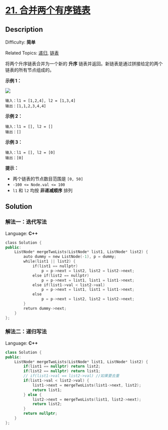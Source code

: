 # [21\. 合并两个有序链表](https://leetcode.cn/problems/merge-two-sorted-lists/)

## Description

Difficulty: **简单**  

Related Topics: [递归](https://leetcode.cn/tag/recursion/), [链表](https://leetcode.cn/tag/linked-list/)


将两个升序链表合并为一个新的 **升序** 链表并返回。新链表是通过拼接给定的两个链表的所有节点组成的。 

**示例 1：**

![](https://assets.leetcode.com/uploads/2020/10/03/merge_ex1.jpg)

```
输入：l1 = [1,2,4], l2 = [1,3,4]
输出：[1,1,2,3,4,4]
```

**示例 2：**

```
输入：l1 = [], l2 = []
输出：[]
```

**示例 3：**

```
输入：l1 = [], l2 = [0]
输出：[0]
```

**提示：**

*   两个链表的节点数目范围是 `[0, 50]`
*   `-100 <= Node.val <= 100`
*   `l1` 和 `l2` 均按 **非递减顺序** 排列


## Solution
### 解法一：迭代写法

Language: **C++**

```c++
class Solution {
public:
    ListNode* mergeTwoLists(ListNode* list1, ListNode* list2) {
        auto dummy = new ListNode(-1), p = dummy;
        while(list1 || list2) {
            if(list1 == nullptr) 
                p = p->next = list2, list2 = list2->next;
            else if(list2 == nullptr) 
                p = p->next = list1, list1 = list1->next;
            else if(list1->val < list2->val) 
                p = p->next = list1, list1 = list1->next;
            else 
                p = p->next = list2, list2 = list2->next;
        }
        return dummy->next;
    }
};
```
### 解法二：递归写法
Language: **C++**

```c++
class Solution {
public:
    ListNode* mergeTwoLists(ListNode* list1, ListNode* list2) {
        if(list1 == nullptr) return list2;
        if(list2 == nullptr) return list1;
        // if(list1->val == list2->val) //如果要去重
        if(list1->val < list2->val) {
            list1->next = mergeTwoLists(list1->next, list2);
            return list1;
        } else {
            list2->next = mergeTwoLists(list1, list2->next);
            return list2;
        }
        return nullptr;
    }
};
```